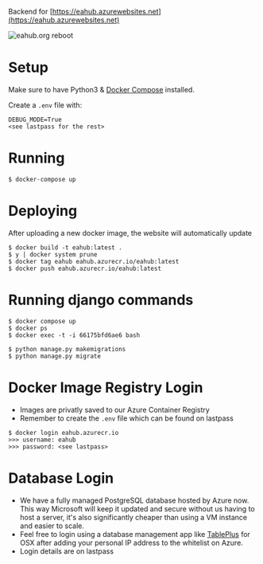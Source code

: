 Backend for [https://eahub.azurewebsites.net](https://eahub.azurewebsites.net)

![eahub.org reboot](https://i.imgur.com/02FNAlY.png)

# Setup
Make sure to have Python3 & [Docker Compose](https://docs.docker.com/compose) installed.

Create a `.env` file with:
```
DEBUG_MODE=True
<see lastpass for the rest>
```

# Running
```
$ docker-compose up
```

# Deploying
After uploading a new docker image, the website will automatically update
```
$ docker build -t eahub:latest .
$ y | docker system prune
$ docker tag eahub eahub.azurecr.io/eahub:latest
$ docker push eahub.azurecr.io/eahub:latest
```

# Running django commands
```
$ docker compose up
$ docker ps
$ docker exec -t -i 66175bfd6ae6 bash

$ python manage.py makemigrations
$ python manage.py migrate
```

# Docker Image Registry Login
- Images are privatly saved to our Azure Container Registry
- Remember to create the `.env` file which can be found on lastpass
```
$ docker login eahub.azurecr.io
>>> username: eahub
>>> password: <see lastpass>
```

# Database Login
- We have a fully managed PostgreSQL database hosted by Azure now. This way Microsoft will keep it updated and secure without us having to host a server, it's also significantly cheaper than using a VM instance and easier to scale.
- Feel free to login using a database management app like [TablePlus](https://tableplus.io) for OSX after adding your personal IP address to the whitelist on Azure.
- Login details are on lastpass